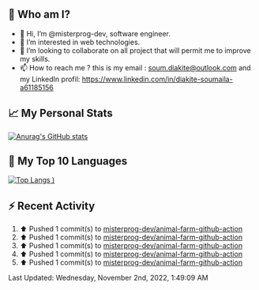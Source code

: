 ## **🔎 Who am I?**
- 👋 Hi, I’m @misterprog-dev, software engineer.
- 👀 I’m interested in web technologies.
- 💞️ I’m looking to collaborate on all project that will permit me to improve my skills.
- 📫 How to reach me ? this is my email : soum.diakite@outlook.com and my LinkedIn profil: https://www.linkedin.com/in/diakite-soumaila-a61185156


## **📈 My Personal Stats**
[![Anurag's GitHub stats](https://github-readme-stats.vercel.app/api?username=misterprog-dev&count_private=true&show_icons=true)](https://github.com/anuraghazra/github-readme-stats)

## **📣 My Top 10 Languages**
[![Top Langs](https://github-readme-stats.vercel.app/api/top-langs/?username=misterprog-dev&langs_count=10&layout=compact&hide=html,css&hide_title=true&&&show_icons=true)
)](https://github.com/anuraghazra/github-readme-stats)

## **⚡ Recent Activity**
<!--RECENT_ACTIVITY:start-->
1. ⬆️ Pushed 1 commit(s) to [misterprog-dev/animal-farm-github-action](https://github.com/misterprog-dev/animal-farm-github-action)
2. ⬆️ Pushed 1 commit(s) to [misterprog-dev/animal-farm-github-action](https://github.com/misterprog-dev/animal-farm-github-action)
3. ⬆️ Pushed 1 commit(s) to [misterprog-dev/animal-farm-github-action](https://github.com/misterprog-dev/animal-farm-github-action)
4. ⬆️ Pushed 1 commit(s) to [misterprog-dev/animal-farm-github-action](https://github.com/misterprog-dev/animal-farm-github-action)
5. ⬆️ Pushed 1 commit(s) to [misterprog-dev/animal-farm-github-action](https://github.com/misterprog-dev/animal-farm-github-action)
<!--RECENT_ACTIVITY:end-->
<!--RECENT_ACTIVITY:last_update-->
Last Updated: Wednesday, November 2nd, 2022, 1:49:09 AM
<!--RECENT_ACTIVITY:last_update_end-->

<!---
misterprog-dev/misterprog-dev is a ✨ special ✨ repository because its `README.md` (this file) appears on your GitHub profile.
You can click the Preview link to take a look at your changes.
--->


